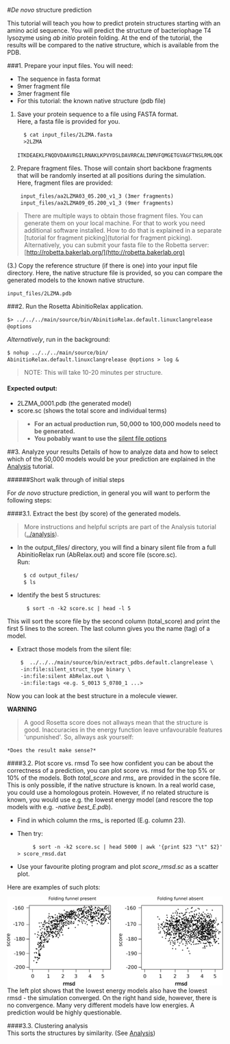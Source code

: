 #*De novo* structure prediction


This tutorial will teach you how to predict protein structures starting with an amino acid sequence. You will predict the structure of bacteriophage T4 lysozyme using *ab initio* protein folding. At the end of the tutorial, the results will be compared to the native structure, which is available from the PDB.


###1. Prepare your input files.
You will need:

* The sequence in fasta format
* 9mer fragment file
* 3mer fragment file
* For this tutorial: the known native structure (pdb file)

1. Save your protein sequence to a file using FASTA format.   
Here, a fasta file is provided for you.
      
         $ cat input_files/2LZMA.fasta
         >2LZMA   	                                                      
         ITKDEAEKLFNQDVDAAVRGILRNAKLKPVYDSLDAVRRCALINMVFQMGETGVAGFTNSLRMLQQKRWDEAAVNLAKSRWYNQTPNRAKRVITTFRTGTWDAYKNL         

2. Prepare fragment files. Those will contain short backbone fragments that will be randomly inserted at all positions during the simulation. Here, fragment files are provided:
      
        input_files/aa2LZMA03_05.200_v1_3 (3mer fragments)
        input_files/aa2LZMA09_05.200_v1_3 (9mer fragments)
        
> There are multiple ways to obtain those fragment files. You can generate them on your local machine. For that to work you need additional software installed. How to do that is explained in a separate [tutorial for fragment picking](tutorial for fragment picking).  
> Alternatively, you can submit your fasta file to the Robetta server:  
> [http://robetta.bakerlab.org/](http://robetta.bakerlab.org)

(3.) Copy the reference structure (if there is one) into your input file directory. Here, the native structure file is provided, so you can compare the generated models to the known native structure.
         
    input_files/2LZMA.pdb 

    
###2. Run the Rosetta AbinitioRelax application.

    $> ../../../main/source/bin/AbinitioRelax.default.linuxclangrelease @options

*Alternatively*, run in the background:

    $ nohup ../../../main/source/bin/ AbinitioRelax.default.linuxclangrelease @options > log &
     
        
>NOTE: This will take 10-20 minutes per structure.

#### Expected output:
- 2LZMA_0001.pdb (the generated model)
- score.sc (shows the total score and individual terms)

> * **For an actual production run, 50,000 to 100,000 models need to be generated.**
> * **You pobably want to use the** [silent file options](demos/tutorials/Tips.md)  

##3. Analyze your results
Details of how to analyze data and how to select which of the 50,000 models would be your prediction are explained in the [Analysis](demos/tutorials/analysis/Analysis.md) tutorial.

######Short walk through of initial steps

For *de novo* structure prediction, in general you will want to perform the following steps:

####3.1. Extract the best (by score) of the generated models.
> More instructions and helpful scripts are part of the Analysis tutorial ([../analysis](demos/tutorials/analysis/)).  

 * In the output_files/ directory, you will find a binary silent file from a full AbinitioRelax run (AbRelax.out) and score file (score.sc).  
 Run:
 
         $ cd output_files/
         $ ls
  
 * Identify the best 5 structures:
  
          $ sort -n -k2 score.sc | head -l 5  
  This will sort the score file by the second column (total_score) and print the first 5 lines to the screen. The last column gives you the name (tag) of a model.
  
 * Extract those models from the silent file:
 
        $  ../../../main/source/bin/extract_pdbs.default.clangrelease \  
        -in:file:silent_struct_type binary \  
        -in:file:silent AbRelax.out \  
        -in:file:tags <e.g. S_0013 S_0780_1 ...>

 Now you can look at the best structure in a molecule viewer.  

 **WARNING**   
 >A good Rosetta score does not allways mean that the structure is good. Inaccuracies in the energy function leave unfavourable features 'unpunished'. So, allways ask yourself:  

	*Does the result make sense?*

####3.2. Plot score vs. rmsd
To see how confident you can be about the correctness of a prediction, you can plot score vs. rmsd for the top 5% or 10% of the models. Both *total_score* and *rms_* are provided in the score file. This is only possible, if the native structure is known. In a real world case, you could use a homologous protein. However, if no related structure is known, you would use e.g. the lowest energy model (and rescore the top models with e.g. *-native best_E.pdb*).  
 
 * Find in which column the rms_ is reported (E.g. column 23). 
 * Then try:  
 
            $ sort -n -k2 score.sc | head 5000 | awk '{print $23 "\t" $2}' > score_rmsd.dat  
 * Use your favourite ploting program and plot *score_rmsd.sc* as a scatter plot.
 
 
 Here are examples of such plots:  

 ![folding_funnels.png](folding_funnels.png)  
The left plot shows that the lowest energy models also have the lowest rmsd - the simulation converged. On the right hand side, however, there is no convergence. Many very different models have low energies. A prediction would be highly questionable.

####3.3. Clustering analysis  
This sorts the structures by similarity. (See [Analysis](demos/tutorials/analysis/Analysis.md))


